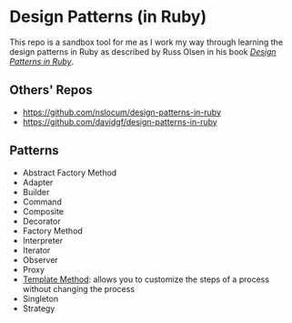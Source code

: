 # Design Patterns (in Ruby)

This repo is a sandbox tool for me as I work my way through learning the design patterns in Ruby as described by Russ Olsen in his book _[Design Patterns in Ruby](https://www.goodreads.com/book/show/2278064.Design_Patterns_in_Ruby)_.

## Others' Repos
- https://github.com/nslocum/design-patterns-in-ruby
- https://github.com/davidgf/design-patterns-in-ruby

## Patterns
- Abstract Factory Method
- Adapter
- Builder
- Command
- Composite
- Decorator
- Factory Method
- Interpreter
- Iterator
- Observer
- Proxy
- [Template Method](/template_method): allows you to customize the steps of a process without changing the process
- Singleton
- Strategy
